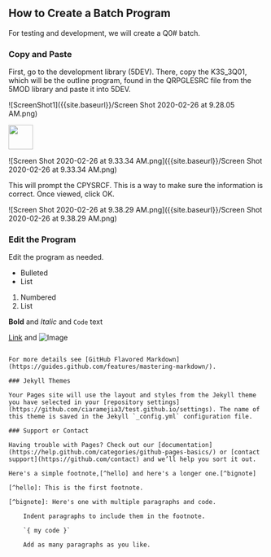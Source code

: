 ## How to Create a Batch Program

For testing and development, we will create a Q0# batch.

### Copy and Paste

First, go to the development library (5DEV). There, copy the K3S_3Q01, which will be the outline program, found in the QRPGLESRC file from the 5MOD library and paste it into 5DEV.



![ScreenShot1]({{site.baseurl}}/Screen Shot 2020-02-26 at 9.28.05 AM.png) 


<img src="{{site.baseurl}}/Screen Shot 2020-02-26 at 9.28.05 AM.png" width="48px" />


![Screen Shot 2020-02-26 at 9.33.34 AM.png]({{site.baseurl}}/Screen Shot 2020-02-26 at 9.33.34 AM.png) <!-- .element height="20%" width="20%" -->


This will prompt the CPYSRCF. This is a way to make sure the information is correct. Once viewed, click OK.


![Screen Shot 2020-02-26 at 9.38.29 AM.png]({{site.baseurl}}/Screen Shot 2020-02-26 at 9.38.29 AM.png)


### Edit the Program 

Edit the program as needed.


- Bulleted
- List

1. Numbered
2. List

**Bold** and _Italic_ and `Code` text

[Link](url) and ![Image](src)
```

For more details see [GitHub Flavored Markdown](https://guides.github.com/features/mastering-markdown/).

### Jekyll Themes

Your Pages site will use the layout and styles from the Jekyll theme you have selected in your [repository settings](https://github.com/ciaramejia3/test.github.io/settings). The name of this theme is saved in the Jekyll `_config.yml` configuration file.

### Support or Contact

Having trouble with Pages? Check out our [documentation](https://help.github.com/categories/github-pages-basics/) or [contact support](https://github.com/contact) and we’ll help you sort it out.

Here's a simple footnote,[^hello] and here's a longer one.[^bignote]

[^hello]: This is the first footnote.

[^bignote]: Here's one with multiple paragraphs and code.

    Indent paragraphs to include them in the footnote.

    `{ my code }`

    Add as many paragraphs as you like.
